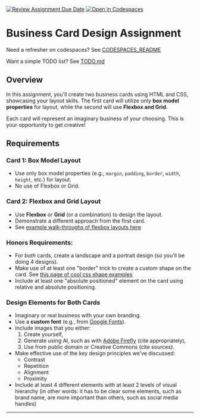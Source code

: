 [![Review Assignment Due Date](https://classroom.github.com/assets/deadline-readme-button-22041afd0340ce965d47ae6ef1cefeee28c7c493a6346c4f15d667ab976d596c.svg)](https://classroom.github.com/a/g0uFdrYm)
[![Open in Codespaces](https://classroom.github.com/assets/launch-codespace-2972f46106e565e64193e422d61a12cf1da4916b45550586e14ef0a7c637dd04.svg)](https://classroom.github.com/open-in-codespaces?assignment_repo_id=16301708)
# Business Card Design Assignment

Need a refresher on codespaces? See [CODESPACES_README](CODESPACES_README.md)

Want a simple TODO list? See [TODO.md](TODO.md)

## Overview

In this assignment, you'll create two business cards using HTML and CSS, showcasing your layout skills. The first card will utilize only **box model properties** for layout, while the second will use **Flexbox and Grid**.

Each card will represent an imaginary business of your choosing. This is your opportunity to get creative!

## Requirements

### Card 1: Box Model Layout

- Use only box model properties (e.g., `margin`, `padding`, `border`, `width`, `height`, etc.) for layout.
- No use of Flexbox or Grid.

### Card 2: Flexbox and Grid Layout

- Use **Flexbox** or **Grid** (or a combination) to design the layout.
- Demonstrate a different approach from the first card.
- See [example walk-throughs of flexbox layouts here](https://business-card-flex.netlify.app/)

### Honors Requirements:

- For _both_ cards, create a landscape and a portrait design (so you'll be doing 4 designs).
- Make use of at least one "border" trick to create a
  custom shape on the card. See [this page of
  cool css shape examples](https://css-tricks.com/the-shapes-of-css/)
- Include at least one "absolute positioned" element
  on the card using relative and absolute positioning.

### Design Elements for Both Cards

- Imaginary or real business with your own branding.
- Use a **custom font** (e.g., from [Google Fonts](https://fonts.google.com/)).
- Include images that you either:
  1. Create yourself,
  2. Generate using AI, such as with [Adobe Firefly](https://firefly.adobe.com/) (cite appropriately),
  3. Use from public domain or Creative Commons (cite sources).
- Make effective use of the key design principles we've discussed:
  - Contrast
  - Repetition
  - Alignment
  - Proximity
- Include at least 4 different elements with at least 2 levels of visual hierarchy
  (in other words: it has to be clear some elements, such as brand name, are more
  important than others, such as social media handles)

---
